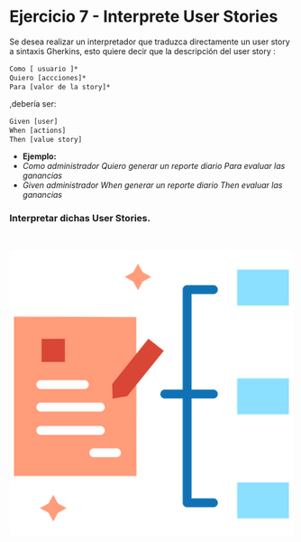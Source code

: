 # Ejercicio 7 - Interprete User Stories

Se desea realizar un interpretador que traduzca directamente un user story a
sintaxis Gherkins, esto quiere decir que la descripción del user story :
```
Como [ usuario ]*
Quiero [accciones]*
Para [valor de la story]*
```
,debería ser:</br>
```
Given [user]
When [actions]
Then [value story]
```
- **Ejemplo:**</br>
- *Como administrador Quiero generar un reporte diario Para evaluar las ganancias*
- *Given administrador When generar un reporte diario Then evaluar las ganancias*

### Interpretar dichas User Stories.</br>
 </br>
 <p align="center">
    <img src="https://github.com/AleS900/prueba/blob/master/assets/user-story-1437576-1216267.png" />
 </p>
